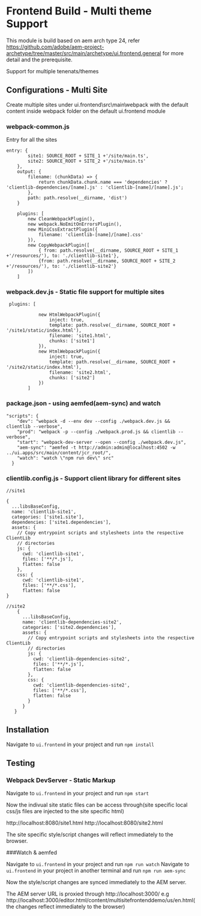 # Frontend Build - Multi theme Support

This module is build based on aem arch type 24, refer https://github.com/adobe/aem-project-archetype/tree/master/src/main/archetype/ui.frontend.general  for more detail and the prerequisite.

Support for multiple tenenats/themes

## Configurations - Multi Site

Create multiple sites under ui.frontend\src\main\webpack with the default content inside webpack folder on the default ui.frontend module

### webpack-common.js

Entry for all the sites

```
entry: {
        site1: SOURCE_ROOT + SITE_1 +'/site/main.ts',
		site2: SOURCE_ROOT + SITE_2 +'/site/main.ts'
    },
    output: {
        filename: (chunkData) => {
            return chunkData.chunk.name === 'dependencies' ? 'clientlib-dependencies/[name].js' : 'clientlib-[name]/[name].js';
        },
        path: path.resolve(__dirname, 'dist')
    }
	
	plugins: [
        new CleanWebpackPlugin(),
        new webpack.NoEmitOnErrorsPlugin(),
        new MiniCssExtractPlugin({
            filename: 'clientlib-[name]/[name].css'
        }),
        new CopyWebpackPlugin([
            { from: path.resolve(__dirname, SOURCE_ROOT + SITE_1 +'/resources/'), to: './clientlib-site1'},
			{from: path.resolve(__dirname, SOURCE_ROOT + SITE_2 +'/resources/'), to: './clientlib-site2'}
        ])
    ]
```
	
### webpack.dev.js - Static file support for multiple sites

```
 plugins: [
            
            new HtmlWebpackPlugin({
                inject: true,
                template: path.resolve(__dirname, SOURCE_ROOT + '/site1/static/index.html'),
                filename: 'site1.html',
                chunks: ['site1']
            }),
            new HtmlWebpackPlugin({
                inject: true,
                template: path.resolve(__dirname, SOURCE_ROOT + '/site2/static/index.html'),
                filename: 'site2.html',
                chunks: ['site2']
            })
        ]
```
		
### package.json - using aemfed(aem-sync) and watch

```
"scripts": {
    "dev": "webpack -d --env dev --config ./webpack.dev.js && clientlib --verbose",
    "prod": "webpack -p --config ./webpack.prod.js && clientlib --verbose",
    "start": "webpack-dev-server --open --config ./webpack.dev.js",
    "aem-sync": "aemfed -t http://admin:admin@localhost:4502 -w ../ui.apps/src/main/content/jcr_root/",
    "watch": "watch \"npm run dev\" src"
  }
```
  
### clientlib.config.js - Support client library for different sites

```
//site1

{
  ...libsBaseConfig,
  name: 'clientlib-site1',
  categories: ['site1.site'],
  dependencies: ['site1.dependencies'],
  assets: {
	// Copy entrypoint scripts and stylesheets into the respective ClientLib
	// directories
	js: {
	  cwd: 'clientlib-site1',
	  files: ['**/*.js'],
	  flatten: false
	},
	css: {
	  cwd: 'clientlib-site1',
	  files: ['**/*.css'],
	  flatten: false
}

//site2
    {
      ...libsBaseConfig,	
      name: 'clientlib-dependencies-site2',
      categories: ['site2.dependencies'],
      assets: {
        // Copy entrypoint scripts and stylesheets into the respective ClientLib
        // directories
        js: {
          cwd: 'clientlib-dependencies-site2',
          files: ['**/*.js'],
          flatten: false
        },
        css: {
          cwd: 'clientlib-dependencies-site2',
          files: ['**/*.css'],
          flatten: false
        }
      }
   }
``` 

## Installation

Navigate to `ui.frontend` in your project and run `npm install`

## Testing

### Webpack DevServer - Static Markup

Navigate to `ui.frontend` in your project and run `npm start`

Now the indivual site static files can be access through(site specific local css/js files are injected to the site specific html)

http://localhost:8080/site1.html
http://localhost:8080/site2.html

The site specific style/script changes will reflect immediately to the browser.


###Watch & aemfed

Navigate to `ui.frontend` in your project and run `npm run watch`
Navigate to `ui.frontend` in your project in another terminal and run `npm run aem-sync`

Now the style/script changes are synced immediately to the AEM server.

The AEM server URL is proxied through http://localhost:3000/ e.g http://localhost:3000/editor.html/content/multisitefrontenddemo/us/en.html(the changes reflect immediately to the browser)
